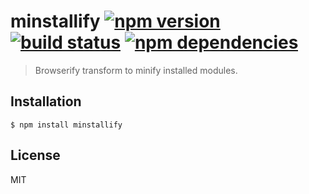 # minstallify [![npm version][npm-image]][npm-url] [![build status][travis-image]][travis-url] [![npm dependencies][david-image]][david-url]

> Browserify transform to minify installed modules.

## Installation

    $ npm install minstallify
    
## License

MIT

[david-image]: https://img.shields.io/david/ebednarz/minstallify.svg?style=flat-square
[david-url]: https://david-dm.org/ebednarz/minstallify
[npm-image]: https://img.shields.io/npm/v/minstallify.svg?style=flat-square
[npm-url]: https://www.npmjs.com/package/minstallify
[travis-image]: https://img.shields.io/travis/ebednarz/minstallify.svg?style=flat-square
[travis-url]: https://travis-ci.org/ebednarz/minstallify
